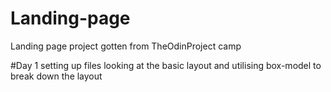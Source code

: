 # Landing-page
Landing page project gotten from TheOdinProject camp

#Day 1
setting up files
looking at the basic layout and utilising box-model to break down the layout